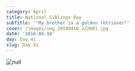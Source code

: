 ```yaml
---
category: April
title: National Siblings Day
subTitle: '"My brother is a golden retriever"'
cover: /images/img_20180410_222601.jpg
date: '2018-04-10'
day: Day 41
slug: Day 41
---
```

![null](/images/img_20180410_222601.jpg)

